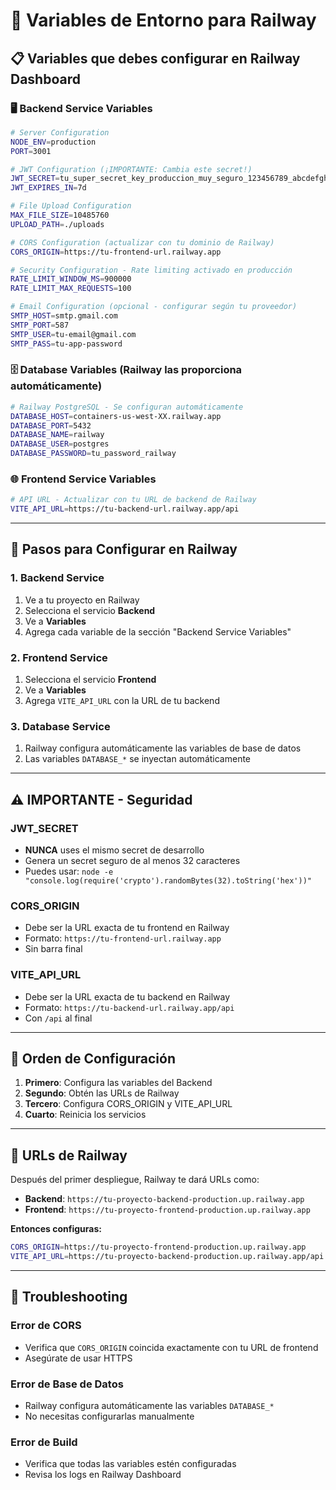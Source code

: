 # 🔧 Variables de Entorno para Railway

## 📋 Variables que debes configurar en Railway Dashboard

### 🖥️ **Backend Service Variables**

```bash
# Server Configuration
NODE_ENV=production
PORT=3001

# JWT Configuration (¡IMPORTANTE: Cambia este secret!)
JWT_SECRET=tu_super_secret_key_produccion_muy_seguro_123456789_abcdefghijklmnopqrstuvwxyz
JWT_EXPIRES_IN=7d

# File Upload Configuration
MAX_FILE_SIZE=10485760
UPLOAD_PATH=./uploads

# CORS Configuration (actualizar con tu dominio de Railway)
CORS_ORIGIN=https://tu-frontend-url.railway.app

# Security Configuration - Rate limiting activado en producción
RATE_LIMIT_WINDOW_MS=900000
RATE_LIMIT_MAX_REQUESTS=100

# Email Configuration (opcional - configurar según tu proveedor)
SMTP_HOST=smtp.gmail.com
SMTP_PORT=587
SMTP_USER=tu-email@gmail.com
SMTP_PASS=tu-app-password
```

### 🗄️ **Database Variables** (Railway las proporciona automáticamente)

```bash
# Railway PostgreSQL - Se configuran automáticamente
DATABASE_HOST=containers-us-west-XX.railway.app
DATABASE_PORT=5432
DATABASE_NAME=railway
DATABASE_USER=postgres
DATABASE_PASSWORD=tu_password_railway
```

### 🌐 **Frontend Service Variables**

```bash
# API URL - Actualizar con tu URL de backend de Railway
VITE_API_URL=https://tu-backend-url.railway.app/api
```

---

## 🚀 Pasos para Configurar en Railway

### **1. Backend Service**
1. Ve a tu proyecto en Railway
2. Selecciona el servicio **Backend**
3. Ve a **Variables**
4. Agrega cada variable de la sección "Backend Service Variables"

### **2. Frontend Service**
1. Selecciona el servicio **Frontend**
2. Ve a **Variables**
3. Agrega `VITE_API_URL` con la URL de tu backend

### **3. Database Service**
1. Railway configura automáticamente las variables de base de datos
2. Las variables `DATABASE_*` se inyectan automáticamente

---

## ⚠️ **IMPORTANTE - Seguridad**

### **JWT_SECRET**
- **NUNCA** uses el mismo secret de desarrollo
- Genera un secret seguro de al menos 32 caracteres
- Puedes usar: `node -e "console.log(require('crypto').randomBytes(32).toString('hex'))"`

### **CORS_ORIGIN**
- Debe ser la URL exacta de tu frontend en Railway
- Formato: `https://tu-frontend-url.railway.app`
- Sin barra final

### **VITE_API_URL**
- Debe ser la URL exacta de tu backend en Railway
- Formato: `https://tu-backend-url.railway.app/api`
- Con `/api` al final

---

## 🔄 **Orden de Configuración**

1. **Primero**: Configura las variables del Backend
2. **Segundo**: Obtén las URLs de Railway
3. **Tercero**: Configura CORS_ORIGIN y VITE_API_URL
4. **Cuarto**: Reinicia los servicios

---

## 🎯 **URLs de Railway**

Después del primer despliegue, Railway te dará URLs como:
- **Backend**: `https://tu-proyecto-backend-production.up.railway.app`
- **Frontend**: `https://tu-proyecto-frontend-production.up.railway.app`

**Entonces configuras:**
```bash
CORS_ORIGIN=https://tu-proyecto-frontend-production.up.railway.app
VITE_API_URL=https://tu-proyecto-backend-production.up.railway.app/api
```

---

## 🚨 **Troubleshooting**

### **Error de CORS**
- Verifica que `CORS_ORIGIN` coincida exactamente con tu URL de frontend
- Asegúrate de usar HTTPS

### **Error de Base de Datos**
- Railway configura automáticamente las variables `DATABASE_*`
- No necesitas configurarlas manualmente

### **Error de Build**
- Verifica que todas las variables estén configuradas
- Revisa los logs en Railway Dashboard 